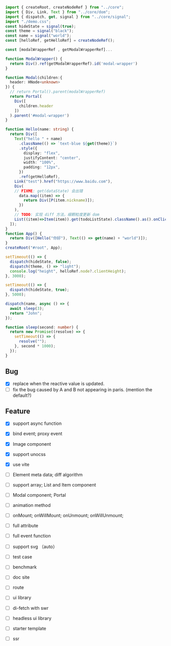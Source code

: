 ```ts
import { createRoot, createNodeRef } from "../core";
import { Div, Link, Text } from "../core/dom";
import { dispatch, get, signal } from "../core/signal";
import "./demo.css";
const hideState = signal(true);
const theme = signal("black");
const name = signal("world");
const [helloRef, getHelloRef] = createNodeRef();

const [modalWrapperRef , getModalWrapperRef]...

function ModalWrapper() {
  return Div().ref(getModalWrapperRef).id('modal-wrapper')
}

function Modal(children:{
  header: HNode<unknown>
}) {
  // return Portal().parent(modalWrapperRef)
  return Portal(
    Div([
      children.header
    ])
  ).parent('#modal-wrapper')
}

function Hello(name: string) {
  return Div([
    Text("hello " + name)
      .className(() => `text-blue ${get(theme)}`)
      .style({
        display: "flex",
        justifyContent: "center",
        width: "100%",
        padding: "12px",
      })
      .ref(getHelloRef),
    Link("test").href("https://www.baidu.com"),
    Div(
    // FIXME: get(dataState) 会出错
      data.map((item) => {
        return Div([P(item.nickname)]);
      })
    ),
    // TODO: 实现 diff 方法，细颗粒度更新 dom
    List((item)=>Item(item)).get(todoListState).className().as().onClick(event=>{})
  ]);
}
function App() {
  return Div([Hello("你好"), Text(() => get(name) + "world")]);
}
createRoot("#root", App);

setTimeout(() => {
  dispatch(hideState, false);
  dispatch(theme, () => "light");
  console.log("height", helloRef.node?.clientHeight);
}, 3000);

setTimeout(() => {
  dispatch(hideState, true);
}, 5000);

dispatch(name, async () => {
  await sleep(3);
  return "John";
});

function sleep(second: number) {
  return new Promise((resolve) => {
    setTimeout(() => {
      resolve("");
    }, second * 1000);
  });
}
```

## Bug

- [x] replace when the reactive value is updated.
- [ ] fix the bug caused by A and B not appearing in paris. (mention the default?)

## Feature

- [x] support async function
- [x] bind event; proxy event
- [x] Image component
- [x] support unocss
- [x] use vite
- [ ] Element meta data; diff algorithm
- [ ] support array; List and Item component
- [ ] Modal component; Portal
- [ ] animation method
- [ ] onMount; onWillMount; onUnmount; onWillUnmount;

- [ ] full attribute
- [ ] full event function
- [ ] support svg （auto）

- [ ] test case
- [ ] benchmark

- [ ] doc site

- [ ] route
- [ ] ui library
- [ ] di-fetch with swr
- [ ] headless ui library
- [ ] starter template

- [ ] ssr
